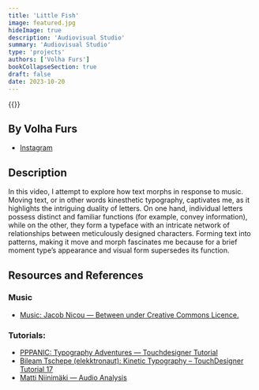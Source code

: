```yaml
---
title: 'Little Fish'
image: featured.jpg
hideImage: true
description: 'Audiovisual Studio'
summary: 'Audiovisual Studio'
type: 'projects'
authors: ['Volha Furs']
bookCollapseSection: true
draft: false
date: 2023-10-20
---
```


{{<vimeo id="881213641" class="video">}}

## By Volha Furs

- [Instagram](https://www.instagram.com/volha_furs/)

## Description

In this video, I attempt to explore how text morphs in response to music. Moving text, or in other words kinesthetic typography, captivates me, as it highlights the intriguing duality of letters. On one hand, individual letters possess distinct and familiar functions (for example, convey information), while on the other, they form a typeface with an intricate network of relationships between meticulously designed characters. Forming text into patterns, making it move and morph fascinates me because for a brief moment type’s appearance and visual form supersedes its function.

## Resources and References

### Music

- [Music: Jacob Nicou — Between under Creative Commons Licence.](https://soundcloud.com/jacobnicou/between)

### Tutorials:

- [PPPANIC: Typography Adventures — Touchdesigner Tutorial](https://youtu.be/Tpnw9fSd_aY?si=mVgxZ6eO_pYsCxln)
- [Bileam Tschepe (elekktronaut): Kinetic Typography – TouchDesigner Tutorial 17 ](https://www.youtube.com/watch?v=Ubi_v7-zm20)
- [Matti Niinimäki — Audio Analysis](https://learn.newmedia.dog/tutorials/touchdesigner/audio-analysis/)
